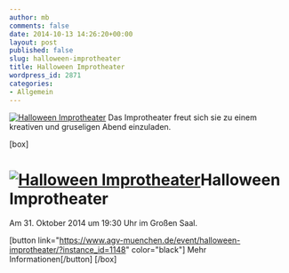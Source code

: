 ```yaml
---
author: mb
comments: false
date: 2014-10-13 14:26:20+00:00
layout: post
published: false
slug: halloween-improtheater
title: Halloween Improtheater
wordpress_id: 2871
categories:
- Allgemein
---
```


[![Halloween Improtheater](https://www.agv-muenchen.de/wp-content/uploads/2014/10/Halloween-Improtheater.jpg)](https://www.agv-muenchen.de/event/halloween-improtheater/?instance_id=1148)
Das Improtheater freut sich sie zu einem kreativen und gruseligen Abend einzuladen.

[box]

# [![Halloween Improtheater](https://www.agv-muenchen.de/wp-content/uploads/2014/10/Halloween-Improtheater.jpg)](https://www.agv-muenchen.de/event/halloween-improtheater/?instance_id=1148)Halloween Improtheater

Am 31. Oktober 2014 um 19:30 Uhr im Großen Saal.

[button link="https://www.agv-muenchen.de/event/halloween-improtheater/?instance_id=1148" color="black"] Mehr Informationen[/button]
[/box]

